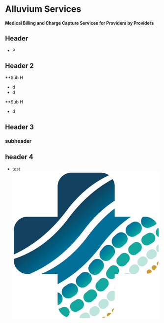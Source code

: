 
# Alluvium Services

####  Medical Billing and Charge Capture Services for Providers by Providers

## Header
- P

## Header 2
**Sub H
- d
- d

**Sub H
- d

## Header 3
### subheader



## header 4
- test
![logo](/Alluvium-Services-Plus.png)
